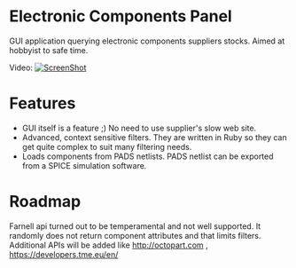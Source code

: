 Electronic Components Panel
===========================

GUI application querying electronic components suppliers stocks. Aimed at hobbyist to safe time.

Video:
[![ScreenShot](http://img.youtube.com/vi/w-hu01Cg7yE/0.jpg)](http://youtu.be/w-hu01Cg7yE)

# Features

* GUI itself is a feature ;) No need to use supplier's slow web site.
* Advanced, context sensitive filters. They are written in Ruby so they can get quite complex to suit many filtering needs.
* Loads components from PADS netlists. PADS netlist can be exported from a SPICE simulation software.

# Roadmap

Farnell api turned out to be temperamental and not well supported. It randomly does not return component attributes and that limits filters.
Additional APIs will be added like http://octopart.com , https://developers.tme.eu/en/ 
